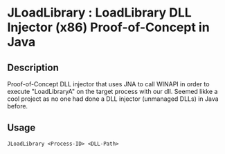 # JLoadLibrary : LoadLibrary DLL Injector (x86) Proof-of-Concept in Java
## Description
Proof-of-Concept DLL injector that uses JNA to call WINAPI in order to execute "LoadLibraryA" on the target process with our dll. Seemed likke a cool project as no one had done a DLL injector (unmanaged DLLs) in Java before.
## Usage
```
JLoadLibrary <Process-ID> <DLL-Path> 
```